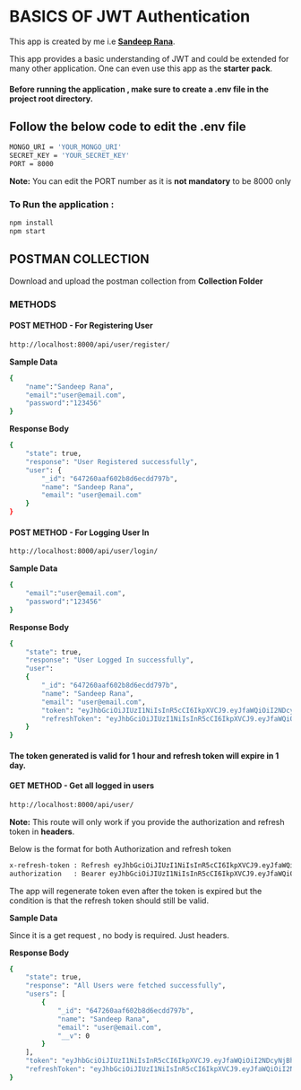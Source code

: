 # BASICS OF JWT Authentication

This app is created by me i.e [**Sandeep Rana**](https://www.linkedin.com/in/its-sandeeprana/).

This app provides a basic understanding of JWT and could be extended for many other application. One can even use this app as the **starter pack**.

#### Before running the application , make sure to create a .env file in the project root directory.

## Follow the below code to edit the .env file

```sh
MONGO_URI = 'YOUR_MONGO_URI'
SECRET_KEY = 'YOUR_SECRET_KEY'
PORT = 8000

```

**Note:** You can edit the PORT number as it is **not mandatory** to be 8000 only 

### To Run the application :

```sh
npm install 
npm start
```

## POSTMAN COLLECTION

Download and upload the postman collection from **Collection Folder**

### METHODS

#### POST METHOD - For Registering User

```sh
http://localhost:8000/api/user/register/
```

**Sample Data**

```sh
{
    "name":"Sandeep Rana",
    "email":"user@email.com",
    "password":"123456"
}
```

**Response Body**

```sh
{
    "state": true,
    "response": "User Registered successfully",
    "user": {
        "_id": "647260aaf602b8d6ecdd797b",
        "name": "Sandeep Rana",
        "email": "user@email.com"
    }
}
```

#### POST METHOD - For Logging User In

```sh
http://localhost:8000/api/user/login/
```

**Sample Data**

```sh
{
    "email":"user@email.com",
    "password":"123456"
}
```

**Response Body**

```sh
{
    "state": true,
    "response": "User Logged In successfully",
    "user": 
    {
        "_id": "647260aaf602b8d6ecdd797b",
        "name": "Sandeep Rana",
        "email": "user@email.com",
        "token": "eyJhbGciOiJIUzI1NiIsInR5cCI6IkpXVCJ9.eyJfaWQiOiI2NDcyNjBhYWY2MDJiOGQ2ZWNkZDc5N2IiLCJpYXQiOjE2ODUyMTc0ODAsImV4cCI6MTY4NTIyMTA4MH0.UwRXqYOCGha7-fuBxTScdLKehUjYAsdxzMZ8Jdsa7es",
        "refreshToken": "eyJhbGciOiJIUzI1NiIsInR5cCI6IkpXVCJ9.eyJfaWQiOiI2NDcyNjBhYWY2MDJiOGQ2ZWNkZDc5N2IiLCJpYXQiOjE2ODUyMTc0ODAsImV4cCI6MTY4NTMwMzg4MH0.EpBhhGa8UrAWy5fNGRLoniZoxo3ObWD8ySlOPGk1g-U"
    }
}
```

#### The token generated is valid for 1 hour and refresh token will expire in 1 day.

#### GET METHOD - Get all logged in users

```sh
http://localhost:8000/api/user/
```

**Note:** This route will only work if you provide the authorization and refresh token in **headers**.

Below is the format for both Authorization and refresh token

```sh
x-refresh-token : Refresh eyJhbGciOiJIUzI1NiIsInR5cCI6IkpXVCJ9.eyJfaWQiOiI2NDcyMzc0MjkxMGU0NjQ1NzA5ZTQ1Y2MiLCJpYXQiOjE2ODUyMTQ5MDMsImV4cCI6MTY4NTMwMTMwM30.ONunKfJJEyaTqRwkcNMeuUpTZuDi7KCTR990WUe7iHq
authorization   : Bearer eyJhbGciOiJIUzI1NiIsInR5cCI6IkpXVCJ9.eyJfaWQiOiI2NDcyMzc0MjkxMGU0NjQ1NzA5ZTQ1Y2MiLCJpYXQiOjE2ODUyMTQ5MDMsImV4cCI6MTY4NTIxODUwM30.hz2CdzA4gDiLoKkf5mMSSUhsKNAAWq_thZnsXZJHATU  
```

The app will regenerate token even after the token is expired but the condition is that the refresh token should still be valid.

**Sample Data**

Since it is a get request , no body is required. Just headers.

**Response Body**

```sh
{
    "state": true,
    "response": "All Users were fetched successfully",
    "users": [
        {
            "_id": "647260aaf602b8d6ecdd797b",
            "name": "Sandeep Rana",
            "email": "user@email.com",
            "__v": 0
        }
    ],
    "token": "eyJhbGciOiJIUzI1NiIsInR5cCI6IkpXVCJ9.eyJfaWQiOiI2NDcyNjBhYWY2MDJiOGQ2ZWNkZDc5N2IiLCJpYXQiOjE2ODUyMTc0ODAsImV4cCI6MTY4NTIyMTA4MH0.UwRXqYOCGha7-fuBxTScdLKehUjYAsdxzMZ8Jdsa7es",
    "refreshToken": "eyJhbGciOiJIUzI1NiIsInR5cCI6IkpXVCJ9.eyJfaWQiOiI2NDcyNjBhYWY2MDJiOGQ2ZWNkZDc5N2IiLCJpYXQiOjE2ODUyMTc0ODAsImV4cCI6MTY4NTMwMzg4MH0.EpBhhGa8UrAWy5fNGRLoniZoxo3ObWD8ySlOPGk1g-U"
}
```
